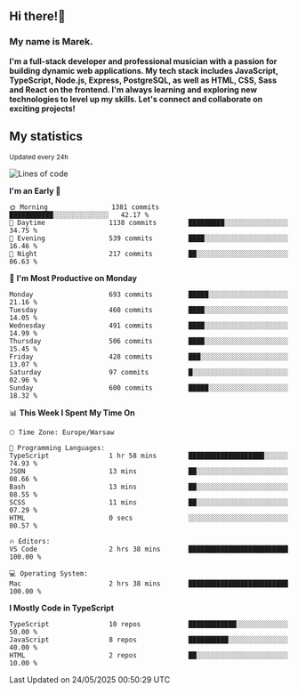 ## Hi there!👋 ##
### My name is Marek. ###

**I'm a full-stack developer and professional musician with a passion for building dynamic web applications. My tech stack includes JavaScript, TypeScript, Node.js, Express, PostgreSQL, as well as HTML, CSS, Sass and React on the frontend. I'm always learning and exploring new technologies to level up my skills. Let's connect and collaborate on exciting projects!**

## My statistics ##
<sub>Updated every 24h</sub>
<!--START_SECTION:waka-->
![Lines of code](https://img.shields.io/badge/From%20Hello%20World%20I%27ve%20Written-256.8%20thousand%20lines%20of%20code-blue)

**I'm an Early 🐤** 

```text
🌞 Morning                1381 commits        ███████████░░░░░░░░░░░░░░   42.17 % 
🌆 Daytime                1138 commits        █████████░░░░░░░░░░░░░░░░   34.75 % 
🌃 Evening                539 commits         ████░░░░░░░░░░░░░░░░░░░░░   16.46 % 
🌙 Night                  217 commits         ██░░░░░░░░░░░░░░░░░░░░░░░   06.63 % 
```
📅 **I'm Most Productive on Monday** 

```text
Monday                   693 commits         █████░░░░░░░░░░░░░░░░░░░░   21.16 % 
Tuesday                  460 commits         ████░░░░░░░░░░░░░░░░░░░░░   14.05 % 
Wednesday                491 commits         ████░░░░░░░░░░░░░░░░░░░░░   14.99 % 
Thursday                 506 commits         ████░░░░░░░░░░░░░░░░░░░░░   15.45 % 
Friday                   428 commits         ███░░░░░░░░░░░░░░░░░░░░░░   13.07 % 
Saturday                 97 commits          █░░░░░░░░░░░░░░░░░░░░░░░░   02.96 % 
Sunday                   600 commits         █████░░░░░░░░░░░░░░░░░░░░   18.32 % 
```


📊 **This Week I Spent My Time On** 

```text
🕑︎ Time Zone: Europe/Warsaw

💬 Programming Languages: 
TypeScript               1 hr 58 mins        ███████████████████░░░░░░   74.93 % 
JSON                     13 mins             ██░░░░░░░░░░░░░░░░░░░░░░░   08.66 % 
Bash                     13 mins             ██░░░░░░░░░░░░░░░░░░░░░░░   08.55 % 
SCSS                     11 mins             ██░░░░░░░░░░░░░░░░░░░░░░░   07.29 % 
HTML                     0 secs              ░░░░░░░░░░░░░░░░░░░░░░░░░   00.57 % 

🔥 Editors: 
VS Code                  2 hrs 38 mins       █████████████████████████   100.00 % 

💻 Operating System: 
Mac                      2 hrs 38 mins       █████████████████████████   100.00 % 
```

**I Mostly Code in TypeScript** 

```text
TypeScript               10 repos            ████████████░░░░░░░░░░░░░   50.00 % 
JavaScript               8 repos             ██████████░░░░░░░░░░░░░░░   40.00 % 
HTML                     2 repos             ██░░░░░░░░░░░░░░░░░░░░░░░   10.00 % 
```




 Last Updated on 24/05/2025 00:50:29 UTC
<!--END_SECTION:waka-->

<!--
**MarekSax/MarekSax** is a ✨ _special_ ✨ repository because its `README.md` (this file) appears on your GitHub profile.

Here are some ideas to get you started:

- 🔭 I’m currently working on ...
- 🌱 I’m currently learning ...
- 👯 I’m looking to collaborate on ...
- 🤔 I’m looking for help with ...
- 💬 Ask me about ...
- 📫 How to reach me: ...
- 😄 Pronouns: ...
- ⚡ Fun fact: ...
-->
